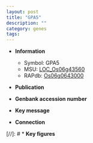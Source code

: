 ```yaml
---
layout: post
title: "GPA5"
description: ""
category: genes
tags: 
---
```


* **Information**  
    + Symbol: GPA5  
    + MSU: [LOC_Os06g43560](http://rice.uga.edu/cgi-bin/ORF_infopage.cgi?orf=LOC_Os06g43560)  
    + RAPdb: [Os06g0643000](http://rapdb.dna.affrc.go.jp/viewer/gbrowse_details/irgsp1?name=Os06g0643000)  

* **Publication**  

* **Genbank accession number**  

* **Key message**  

* **Connection**  

[//]: # * **Key figures**  


